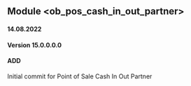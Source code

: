 ## Module <ob_pos_cash_in_out_partner>

#### 14.08.2022
#### Version 15.0.0.0.0
#### ADD
Initial commit for Point of Sale Cash In Out Partner




